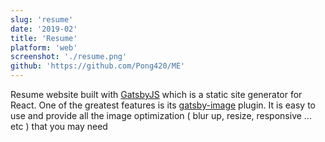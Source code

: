 ```yaml
---
slug: 'resume'
date: '2019-02'
title: 'Resume'
platform: 'web'
screenshot: './resume.png'
github: 'https://github.com/Pong420/ME'
---
```


<span>Resume</span> website built with <a href="https://www.gatsbyjs.org/">GatsbyJS</a> which is a static site generator
for <span>React</span>. One of the greatest features is its
<a href="https://www.gatsbyjs.org/packages/gatsby-image/">gatsby-image</a> plugin. It is easy to use and provide all the
image optimization ( blur up, resize, responsive ... etc ) that you may need
